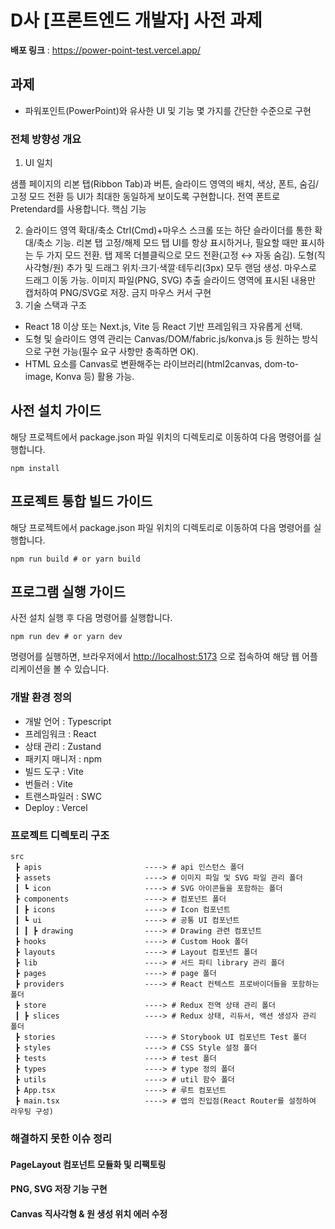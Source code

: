 # D사 [프론트엔드 개발자] 사전 과제

**배포 링크** : https://power-point-test.vercel.app/

## 과제
- 파워포인트(PowerPoint)와 유사한 UI 및 기능 몇 가지를 간단한 수준으로 구현

### 전체 방향성 개요

1. UI 일치

샘플 페이지의 리본 탭(Ribbon Tab)과 버튼, 슬라이드 영역의 배치, 색상, 폰트, 숨김/고정 모드 전환 등 UI가 최대한 동일하게 보이도록 구현합니다.
전역 폰트로 Pretendard를 사용합니다.
핵심 기능

2. 슬라이드 영역 확대/축소
Ctrl(Cmd)+마우스 스크롤 또는 하단 슬라이더를 통한 확대/축소 기능.
리본 탭 고정/해제 모드
탭 UI를 항상 표시하거나, 필요할 때만 표시하는 두 가지 모드 전환.
탭 제목 더블클릭으로 모드 전환(고정 ↔ 자동 숨김).
도형(직사각형/원) 추가 및 드래그
위치·크기·색깔·테두리(3px) 모두 랜덤 생성.
마우스로 드래그 이동 가능.
이미지 파일(PNG, SVG) 추출
슬라이드 영역에 표시된 내용만 캡처하여 PNG/SVG로 저장.
금지 마우스 커서 구현
3. 기술 스택과 구조
- React 18 이상 또는 Next.js, Vite 등 React 기반 프레임워크 자유롭게 선택.
- 도형 및 슬라이드 영역 관리는 Canvas/DOM/fabric.js/konva.js 등 원하는 방식으로 구현 가능(필수 요구 사항만 충족하면 OK).
- HTML 요소를 Canvas로 변환해주는 라이브러리(html2canvas, dom-to-image, Konva 등) 활용 가능.

## 사전 설치 가이드
해당 프로젝트에서 package.json 파일 위치의 디렉토리로 이동하여 다음 명령어를 실행합니다.

```
npm install
```

## 프로젝트 통합 빌드 가이드
해당 프로젝트에서 package.json 파일 위치의 디렉토리로 이동하여 다음 명령어를 실행합니다.

```
npm run build # or yarn build
```

## 프로그램 실행 가이드
사전 설치 실행 후 다음 명령어를 실행합니다.

```
npm run dev # or yarn dev
```

명령어를 실행하면, 브라우저에서 <http://localhost:5173> 으로 접속하여 해당 웹 어플리케이션을 볼 수 있습니다.

### 개발 환경 정의

- 개발 언어 : Typescript
- 프레임워크 : React
- 상태 관리 : Zustand
- 패키지 매니저 : npm
- 빌드 도구 : Vite
- 번들러 : Vite
- 트랜스파일러 : SWC
- Deploy : Vercel

### 프로젝트 디렉토리 구조

```
src
 ┣ apis                       ----> # api 인스턴스 폴더
 ┣ assets                     ----> # 이미지 파일 및 SVG 파일 관리 폴더
 ┃ ┗ icon                     ----> # SVG 아이콘들을 포함하는 폴더
 ┣ components                 ----> # 컴포넌트 폴더
 ┃ ┣ icons                    ----> # Icon 컴포넌트
 ┃ ┗ ui                       ----> # 공통 UI 컴포넌트
 ┃ ┃ ┣ drawing                ----> # Drawing 관련 컴포넌트
 ┣ hooks                      ----> # Custom Hook 폴더
 ┣ layouts                    ----> # Layout 컴포넌트 폴더
 ┣ lib                        ----> # 서드 파티 library 관리 폴더
 ┣ pages                      ----> # page 폴더
 ┣ providers                  ----> # React 컨텍스트 프로바이더들을 포함하는 폴더
 ┣ store                      ----> # Redux 전역 상태 관리 폴더
 ┃ ┣ slices                   ----> # Redux 상태, 리듀서, 액션 생성자 관리 폴더
 ┣ stories                    ----> # Storybook UI 컴포넌트 Test 폴더
 ┣ styles                     ----> # CSS Style 설정 폴더
 ┣ tests                      ----> # test 폴더
 ┣ types                      ----> # type 정의 폴더
 ┣ utils                      ----> # util 함수 폴더
 ┣ App.tsx                    ----> # 루트 컴포넌트
 ┣ main.tsx                   ----> # 앱의 진입점(React Router를 설정하여 라우팅 구성)
```

### 해결하지 못한 이슈 정리

#### PageLayout 컴포넌트 모듈화 및 리팩토링

#### PNG, SVG 저장 기능 구현

#### Canvas 직사각형 & 원 생성 위치 에러 수정
